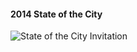 #### 2014 State of the City
![State of the City Invitation][1]



[0]: http://cityofbarberton.com/oc/news.shtml?d=main&y=2014&n=state_of_the_city
[1]: news/main/2014/StateoftheCity-2014.jpg